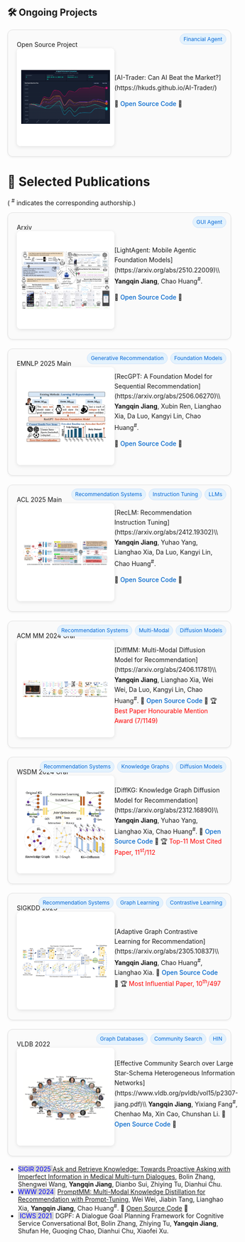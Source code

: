 <style>
.box {
  display: inline-block;
  background-color: lightgray;
}
.blue-text {
  color: blue;
}
.paper-box {
    display: flex;
    align-items: center;
    justify-content: flex-start;
    border: 1px solid #e0e0e0;
    border-radius: 12px;
    padding: 24px 20px 20px 20px; /* extra top padding for tags overlay */
    margin-bottom: 20px;
    background-color: #fafafa;
    transition: all 0.3s ease;
    box-shadow: 0 2px 4px rgba(0,0,0,0.05);
    position: relative; /* allow tags to be positioned in the corner */
}

.paper-box:hover {
    box-shadow: 0 4px 12px rgba(0,0,0,0.1);
    transform: translateY(-2px);
}
.paper-box-image {
    flex: 0 0 200px;
    text-align: left;
    margin-right: 20px;
}

.paper-box-image img {
    width: 200px;
    height: 200px;
    object-fit: contain;
    border-radius: 8px;
    box-shadow: 0 2px 8px rgba(0,0,0,0.1);
    background-color: white;
    padding: 10px;
}

.paper-box-text {
    flex: 1;
    padding: 0;
    line-height: 1.6;
    text-align: left;
}

.paper-box-text a {
    color: #0066cc;
    text-decoration: none;
    font-weight: 500;
}

.paper-box-text a:hover {
    text-decoration: underline;
}

/* Category tags */
.tags { position: absolute; top: 8px; right: 10px; display: flex; flex-wrap: wrap; gap: 6px; z-index: 1; }
.tag { display: inline-block; padding: 2px 8px; border-radius: 9999px; font-size: 12px; line-height: 1.6; background: #e3f2fd; color: #0366d6; border: 1px solid #cfe3fb; white-space: nowrap; }

/* 响应式设计 */
@media (max-width: 768px) {
    .paper-box {
        flex-direction: column;
        text-align: left;
        align-items: flex-start;
    }
    
    .paper-box-image {
        flex: none;
        margin-right: 0;
        margin-bottom: 15px;
    }
    
    .paper-box-image img {
        width: 150px;
        height: 150px;
    }
    
    .paper-box-text {
        flex: none;
    }
}

@media (max-width: 480px) {
    .paper-box {
        padding: 15px;
    }
    
    .paper-box-image img {
        width: 120px;
        height: 120px;
    }
}
</style>

## 🛠️ Ongoing Projects

<div class='paper-box'><div class='paper-box-image'><div><div class="badge">Open Source Project</div><img src='images/ai-trader.png' alt="sym"></div></div>
<div class='paper-box-text' markdown="1">
[AI-Trader: Can AI Beat the Market?](https://hkuds.github.io/AI-Trader/)

🌟 <a href="https://github.com/HKUDS/AI-Trader">Open Source Code</a> 🌟
<div class="tags">
  <span class="tag">Financial Agent</span>
</div>
</div>
</div>

# 📝 Selected Publications 

( <sup>#</sup> indicates the corresponding authorship.) 

<div class='paper-box'><div class='paper-box-image'><div><div class="badge">Arxiv</div><img src='images/lightagent.png' alt="sym"></div></div>
<div class='paper-box-text' markdown="1">
[LightAgent: Mobile Agentic Foundation Models](https://arxiv.org/abs/2510.22009)\\
<b>Yangqin Jiang</b>, Chao Huang<sup>#</sup>.   

🌟 <a href="https://github.com/HKUDS/LightAgent">Open Source Code</a> 🌟
<div class="tags">
  <span class="tag">GUI Agent</span>
</div>
</div>
</div>

<div class='paper-box'><div class='paper-box-image'><div><div class="badge">EMNLP 2025 Main</div><img src='images/recgpt.png' alt="sym"></div></div>
<div class='paper-box-text' markdown="1">
[RecGPT: A Foundation Model for Sequential Recommendation](https://arxiv.org/abs/2506.06270)\\
<b>Yangqin Jiang</b>, Xubin Ren, Lianghao Xia, Da Luo, Kangyi Lin, Chao Huang<sup>#</sup>.   

🌟 <a href="https://github.com/HKUDS/RecGPT">Open Source Code</a> 🌟
<div class="tags">
  <span class="tag">Generative Recommendation</span>
  <span class="tag">Foundation Models</span>
</div>
</div>
</div>

<div class='paper-box'><div class='paper-box-image'><div><div class="badge">ACL 2025 Main</div><img src='images/reclm.png' alt="sym"></div></div>
<div class='paper-box-text' markdown="1">
[RecLM: Recommendation Instruction Tuning](https://arxiv.org/abs/2412.19302)\\
<b>Yangqin Jiang</b>, Yuhao Yang, Lianghao Xia, Da Luo, Kangyi Lin, Chao Huang<sup>#</sup>.   

🌟 <a href="https://github.com/HKUDS/RecLM">Open Source Code</a> 🌟
<div class="tags">
  <span class="tag">Recommendation Systems</span>
  <span class="tag">Instruction Tuning</span>
  <span class="tag">LLMs</span>
</div>
</div>
</div>

<div class='paper-box'><div class='paper-box-image'><div><div class="badge">ACM MM 2024 Oral</div><img src='images/diffmm.png' alt="sym"></div></div>
<div class='paper-box-text' markdown="1">
[DiffMM: Multi-Modal Diffusion Model for Recommendation](https://arxiv.org/abs/2406.11781)\\
<b>Yangqin Jiang</b>, Lianghao Xia, Wei Wei, Da Luo, Kangyi Lin,  Chao Huang<sup>#</sup>. 
🌟 <a href="https://github.com/HKUDS/DiffMM">Open Source Code</a> 🌟
<div class="tags">
  <span class="tag">Recommendation Systems</span>
  <span class="tag">Multi-Modal</span>
  <span class="tag">Diffusion Models</span>
</div>
🏆 <font color="red">Best Paper Honourable Mention Award (7/1149)</font>

</div>
</div>

<div class='paper-box'><div class='paper-box-image'><div><div class="badge">WSDM 2024 Oral</div><img src='images/diffkg.png' alt="sym"></div></div>
<div class='paper-box-text' markdown="1">
[DiffKG: Knowledge Graph Diffusion Model for Recommendation](https://arxiv.org/abs/2312.16890)\\
<b>Yangqin Jiang</b>, Yuhao Yang, Lianghao Xia, Chao Huang<sup>#</sup>.  
🌟 <a href="https://github.com/HKUDS/DiffKG">Open Source Code</a> 🌟
<div class="tags">
  <span class="tag">Recommendation Systems</span>
  <span class="tag">Knowledge Graphs</span>
  <span class="tag">Diffusion Models</span>
</div>
🏆 <font color="red">Top-11 Most Cited Paper, 11<sup>st</sup>/112</font>

</div>
</div>

<div class='paper-box'><div class='paper-box-image'><div><div class="badge">SIGKDD 2023</div><img src='images/adagcl.png' alt="sym"></div></div>
<div class='paper-box-text' markdown="1">
[Adaptive Graph Contrastive Learning for Recommendation](https://arxiv.org/abs/2305.10837)\\
<b>Yangqin Jiang</b>, Chao Huang<sup>#</sup>, Lianghao Xia.  
🌟 <a href="https://github.com/HKUDS/AdaGCL">Open Source Code</a> 🌟
<div class="tags">
  <span class="tag">Recommendation Systems</span>
  <span class="tag">Graph Learning</span>
  <span class="tag">Contrastive Learning</span>
</div>
🏆 <font color="red">Most Influential Paper, 10<sup>th</sup>/497</font>
</div>
</div>

<div class='paper-box'><div class='paper-box-image'><div><div class="badge">VLDB 2022</div><img src='images/cssh.png' alt="sym"></div></div>
<div class='paper-box-text' markdown="1">
[Effective Community Search over Large Star-Schema Heterogeneous Information Networks](https://www.vldb.org/pvldb/vol15/p2307-jiang.pdf)\\
<b>Yangqin Jiang</b>, Yixiang Fang<sup>#</sup>, Chenhao Ma, Xin Cao, Chunshan Li.   
🌟 <a href="https://github.com/yangqin-jiang/CS-StarSchemaHIN">Open Source Code</a> 🌟
<div class="tags">
  <span class="tag">Graph Databases</span>
  <span class="tag">Community Search</span>
  <span class="tag">HIN</span>
</div>
</div>
</div>

- <span style="color: blue; background-color: lightgray; "> SIGIR 2025 </span>[Ask and Retrieve Knowledge: Towards Proactive Asking with Imperfect Information in Medical Multi-turn Dialogues](https://dl.acm.org/doi/pdf/10.1145/3726302.3729898), Bolin Zhang, Shengwei Wang, **Yangqin Jiang**, Dianbo Sui, Zhiying Tu, Dianhui Chu. 
- <span style="color: blue; background-color: lightgray; "> WWW 2024 </span>&nbsp;[PromptMM: Multi-Modal Knowledge Distillation for Recommendation with Prompt-Tuning](https://arxiv.org/abs/2402.17188), Wei Wei, Jiabin Tang, Lianghao Xia,  **Yangqin Jiang**, Chao Huang<sup>#</sup>. 🌟 <a href="https://github.com/HKUDS/PromptMM">Open Source Code</a> 🌟
- <span style="color: blue; background-color: lightgray; "> ICWS 2021 </span>&nbsp;DGPF: A Dialogue Goal Planning Framework for Cognitive Service Conversational Bot, Bolin Zhang, Zhiying Tu, **Yangqin Jiang**, Shufan He, Guoqing Chao, Dianhui Chu, Xiaofei Xu. 

